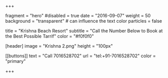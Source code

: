 
+++

fragment = "hero"
#disabled = true
date = "2016-09-07"
weight = 50
background = "transparent" # can influence the text color
particles = false

title = "Krishna Beach Resort"
subtitle = "Call the Number Below to Book at the Best Possible Tarrif"
color = "#f0f0f0"

[header]
  image = "Krishna 2.png"
  height = "100px"

[[buttons]]
  text = "Call 7016528702"
  url = "tel:+91-7016528702"
  color = "primary"


+++
